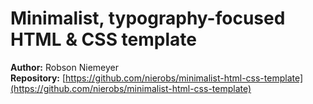 # Minimalist, typography-focused HTML & CSS template

**Author:** Robson Niemeyer  
**Repository:** [https://github.com/nierobs/minimalist-html-css-template](https://github.com/nierobs/minimalist-html-css-template)  
